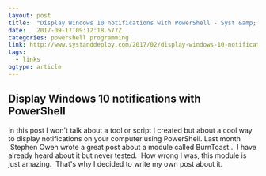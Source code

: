 ```yaml
---
layout: post 
title:  "Display Windows 10 notifications with PowerShell - Syst &amp; Deploy " 
date:   2017-09-17T09:12:18.577Z 
categories: powershell programming
link: http://www.systanddeploy.com/2017/02/display-windows-10-notifications-with.html 
tags:
  - links
ogtype: article 
---
```


## Display Windows 10 notifications with PowerShell

In this post I won't talk about a tool or script I created but about a cool way to display notifications on your computer using PowerShell.
Last month  Stephen Owen wrote a great post about a module called BurnToast.. 
I have already heard about it but never tested. 
How wrong I was, this module is just amazing. 
That's why I decided to write my own post about it.